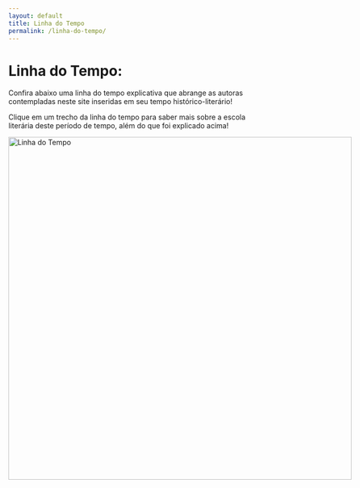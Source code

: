 ```yaml
---
layout: default
title: Linha do Tempo
permalink: /linha-do-tempo/
---
```


<h1>Linha do Tempo:</h1>
<p>Confira abaixo uma linha do tempo explicativa que abrange as autoras contempladas neste site inseridas em seu tempo histórico-literário!</p>
<p>Clique em um trecho da linha do tempo para saber mais sobre a escola literária deste período de tempo, além do que foi explicado acima!</p>
<img id="ldt" src="../rsc/ldt/ldt.svg" alt="Linha do Tempo" usemap="#ldtmap" width="680px" style="min-width:680px">
<map id="ldtmapid" name="ldtmap">
    <area shape="rect" coords="64,0,120,57" alt="1862" onclick="changeDescription('1862')">
    <!-- <area shape="rect" coords="258,0,423,57" alt="Simbolismo" onclick="changeDescription('Simbolismo')">
    <area shape="rect" coords="423,0,588,57" alt="Pré-Modernismo" onclick="changeDescription('Pré-Modernismo')">
    <area shape="rect" coords="588,0,680,57" alt="Modernismo" onclick="changeDescription('Modernismo')">
    <area shape="rect" coords="806,9,1597,257" alt="Simbolismo" onclick="changeDescription('Simbolismo')"> -->
</map>

<h1 id=escTitle style="font-size:350%; color:#57ABEC" class="escTitulo"></h1>
<h1 id=escAutora style="font-size:200%"></h1>
<p id=escDesc></p>

<script>
function changeDescription(ano)
{
    switch(ano)
    {
        case '1862':
            document.getElementById('escTitle').innerHTML = '<b>1862</b>';
            document.getElementById('escTitle').style.color = '#ffa781';
            document.getElementById('escAutora').innerHTML = '<b>Júlia Lopes de Almeida</b>';
            document.getElementById('escDesc').innerHTML = 'Júlia Lopes de Almeida foi uma escritora abolicionista carioca, defensora da educação feminina, que nasceu em 24 de Setembro de 1862 e morreu em 30 de Maio de 1934. Foi autora de diversas obras, e uma das primeiras mulheres brasileiras a receber aclamação por suas obras, e foi uma das idealizadoras da Academia Brasileira de Letras. Foi mãe também da fundadora da nova escola brasileira de declamação, Margarida Lopes de Almeida.';
            document.getElementById('escDesc').innerHTML += '<br><br><button class="button" onclick=\'window.open("{{ site.url }}obras/?nomeautora=Júlia+Lopes+de+Almeida", "_self")\'>Acesse Aqui Suas Obras</button>';
            break;
        /* 
        case 'Simbolismo':
            document.getElementById('escTitle').innerHTML = '<b>Simbolismo</b>';
            document.getElementById('escTitle').style.color = '#fff981';
            document.getElementById('escDesc').innerHTML = 'O Simbolismo é definido por lorem ipsum dolor sit amet.';
            break;

        case 'Pré-Modernismo':
            document.getElementById('escTitle').innerHTML = '<b>Pré-Modernismo</b>';
            document.getElementById('escTitle').style.color = '#a4ff81';
            document.getElementById('escDesc').innerHTML = 'O Pré-Modernismo é definido por lorem ipsum dolor sit amet.';
            break;

        case 'Modernismo':
            document.getElementById('escTitle').innerHTML = '<b>Modernismo</b>';
            document.getElementById('escTitle').style.color = '#81ddff';
            document.getElementById('escDesc').innerHTML = 'O Modernismo é definido por lorem ipsum dolor sit amet.';
            break; */
    }
}
</script>